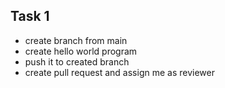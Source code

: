 ## Task 1
 * create branch from main
 * create hello world program
 * push it to created branch
 * create pull request and assign me as reviewer
